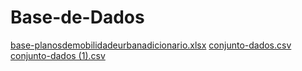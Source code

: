 # Base-de-Dados

[base-planosdemobilidadeurbanadicionario.xlsx](https://github.com/viniihsousa/Base-de-Dados/files/12434461/base-planosdemobilidadeurbanadicionario.xlsx)
[conjunto-dados.csv](https://github.com/viniihsousa/Base-de-Dados/files/12434472/conjunto-dados.csv)
[conjunto-dados (1).csv](https://github.com/viniihsousa/Base-de-Dados/files/12434475/conjunto-dados.1.csv)
